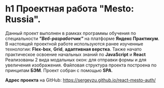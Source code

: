 # h1 Проектная работа "Mesto: Russia".

Данный проект выполнен в рамках программы обучения по специальности **_"Веб-разработчик"_** на платформе **Яндекс Практикум**.
В настоящей проектной работе используются ранее изученные технологии: **Flex-box**, **Grid**, **адаптивная верстка**.
Также начато практическое освоение начальных знаний по **JavaScript** и **React** Реализованы 2 вида модальных окон: для отправки формы и для увеличения изображения.
Файловая структура проекта построена по принципам **БЭМ**.
Проект собран с помощью **SPA**.

**Адрес проекта** на GitHub: https://sergeyzu.github.io/react-mesto-auth/
